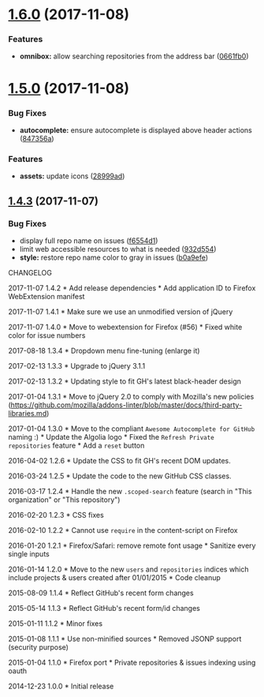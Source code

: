 <a name="1.6.0"></a>
# [1.6.0](https://github.com/algolia/github-awesome-autocomplete/compare/1.5.0...1.6.0) (2017-11-08)


### Features

* **omnibox:** allow searching repositories from the address bar ([0661fb0](https://github.com/algolia/github-awesome-autocomplete/commit/0661fb0))



<a name="1.5.0"></a>
# [1.5.0](https://github.com/algolia/github-awesome-autocomplete/compare/1.4.3...1.5.0) (2017-11-08)


### Bug Fixes

* **autocomplete:** ensure autocomplete is displayed above header actions ([847356a](https://github.com/algolia/github-awesome-autocomplete/commit/847356a))


### Features

* **assets:** update icons ([28999ad](https://github.com/algolia/github-awesome-autocomplete/commit/28999ad))



<a name="1.4.3"></a>
## [1.4.3](https://github.com/algolia/github-awesome-autocomplete/compare/1.4.2...1.4.3) (2017-11-07)


### Bug Fixes

* display full repo name on issues ([f6554d1](https://github.com/algolia/github-awesome-autocomplete/commit/f6554d1))
* limit web accessible resources to what is needed ([932d554](https://github.com/algolia/github-awesome-autocomplete/commit/932d554))
* **style:** restore repo name color to gray in issues ([b0a9efe](https://github.com/algolia/github-awesome-autocomplete/commit/b0a9efe))



CHANGELOG

2017-11-07 1.4.2
      * Add release dependencies
      * Add application ID to Firefox WebExtension manifest

2017-11-07 1.4.1
      * Make sure we use an unmodified version of jQuery

2017-11-07 1.4.0
      * Move to webextension for Firefox (#56)
      * Fixed white color for issue numbers

2017-08-18 1.3.4
      * Dropdown menu fine-tuning (enlarge it)

2017-02-13 1.3.3
      * Upgrade to jQuery 3.1.1

2017-02-13 1.3.2
      * Updating style to fit GH's latest black-header design

2017-01-04 1.3.1
      * Move to jQuery 2.0 to comply with Mozilla's new policies (https://github.com/mozilla/addons-linter/blob/master/docs/third-party-libraries.md)

2017-01-04 1.3.0
      * Move to the compliant `Awesome Autocomplete for GitHub` naming :)
      * Update the Algolia logo
      * Fixed the `Refresh Private repositories` feature
      * Add a `reset` button

2016-04-02 1.2.6
      * Update the CSS to fit GH's recent DOM updates.

2016-03-24 1.2.5
      * Update the code to the new GitHub CSS classes.

2016-03-17 1.2.4
      * Handle the new `.scoped-search` feature (search in "This organization" or "This repository")

2016-02-20 1.2.3
      * CSS fixes

2016-02-10 1.2.2
      * Cannot use `require` in the content-script on Firefox

2016-01-20 1.2.1
      * Firefox/Safari: remove remote font usage
      * Sanitize every single inputs

2016-01-14  1.2.0
      * Move to the new `users` and `repositories` indices which include projects & users created after 01/01/2015
      * Code cleanup

2015-08-09  1.1.4
      * Reflect GitHub's recent form changes

2015-05-14  1.1.3
      * Reflect GitHub's recent form/id changes

2015-01-11  1.1.2
      * Minor fixes

2015-01-08  1.1.1
      * Use non-minified sources
      * Removed JSONP support (security purpose)

2015-01-04  1.1.0
      * Firefox port
      * Private repositories & issues indexing using oauth

2014-12-23  1.0.0
      * Initial release
